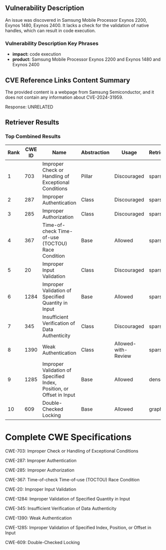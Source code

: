 ## Vulnerability Description
An issue was discovered in Samsung Mobile Processor Exynos 2200, Exynos 1480, Exynos 2400. It lacks a check for the validation of native handles, which can result in code execution.

### Vulnerability Description Key Phrases
- **impact:** code execution
- **product:** Samsung Mobile Processor Exynos 2200 and Exynos 1480 and Exynos 2400

## CVE Reference Links Content Summary
The provided content is a webpage from Samsung Semiconductor, and it does not contain any information about CVE-2024-31959.

Response: UNRELATED

## Retriever Results

### Top Combined Results

| Rank | CWE ID | Name | Abstraction | Usage  | Retrievers | Individual Scores |
|------|--------|------|-------------|-------|------------|-------------------|
| 1 | 703 | Improper Check or Handling of Exceptional Conditions | Pillar | Discouraged | sparse | 0.057 |
| 2 | 287 | Improper Authentication | Class | Discouraged | sparse | 0.051 |
| 3 | 285 | Improper Authorization | Class | Discouraged | sparse | 0.050 |
| 4 | 367 | Time-of-check Time-of-use (TOCTOU) Race Condition | Base | Allowed | sparse | 0.050 |
| 5 | 20 | Improper Input Validation | Class | Discouraged | sparse | 0.049 |
| 6 | 1284 | Improper Validation of Specified Quantity in Input | Base | Allowed | sparse | 0.049 |
| 7 | 345 | Insufficient Verification of Data Authenticity | Class | Discouraged | sparse | 0.049 |
| 8 | 1390 | Weak Authentication | Class | Allowed-with-Review | sparse | 0.049 |
| 9 | 1285 | Improper Validation of Specified Index, Position, or Offset in Input | Base | Allowed | dense | 0.610 |
| 10 | 609 | Double-Checked Locking | Base | Allowed | graph | 0.002 |



# Complete CWE Specifications

CWE-703: Improper Check or Handling of Exceptional Conditions

CWE-287: Improper Authentication

CWE-285: Improper Authorization

CWE-367: Time-of-check Time-of-use (TOCTOU) Race Condition

CWE-20: Improper Input Validation

CWE-1284: Improper Validation of Specified Quantity in Input

CWE-345: Insufficient Verification of Data Authenticity

CWE-1390: Weak Authentication

CWE-1285: Improper Validation of Specified Index, Position, or Offset in Input

CWE-609: Double-Checked Locking